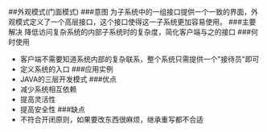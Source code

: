 ##外观模式(门面模式)
###意图
为子系统中的一组接口提供一个一致的界面，外观模式定义了一个高层接口，这个接口使得这一子系统更加容易使用。
###主要解决
降低访问复杂系统的内部子系统时的复杂度，简化客户端与之的接口
###何时使用
* 客户端不需要知道系统内部的复杂联系，整个系统只需提供一个"接待员"即可
* 定义系统的入口
###应用实例
* JAVA的三层开发模式
###优点
* 减少系统相互依赖
* 提高灵活性
* 提高安全性
###缺点
* 不符合开闭原则，如果要改东西很麻烦，继承重写都不合适
